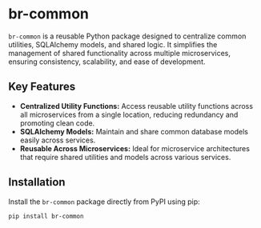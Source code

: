 # **br-common**

`br-common` is a reusable Python package designed to centralize common utilities, SQLAlchemy models, and shared logic. It simplifies the management of shared functionality across multiple microservices, ensuring consistency, scalability, and ease of development.

## **Key Features**

- **Centralized Utility Functions:** Access reusable utility functions across all microservices from a single location, reducing redundancy and promoting clean code.
- **SQLAlchemy Models:** Maintain and share common database models easily across services.
- **Reusable Across Microservices:** Ideal for microservice architectures that require shared utilities and models across various services.

## **Installation**

Install the `br-common` package directly from PyPI using pip:

```bash
pip install br-common
```